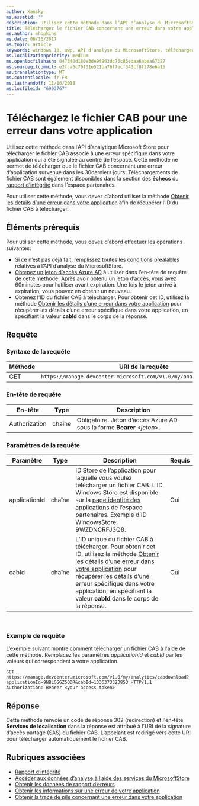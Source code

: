 ```yaml
---
author: Xansky
ms.assetid: ''
description: Utilisez cette méthode dans l’API d’analyse du MicrosoftStore pour télécharger le fichier CAB en cas d'erreur dans votre app.
title: Téléchargez le fichier CAB concernant une erreur dans votre application
ms.author: mhopkins
ms.date: 06/16/2017
ms.topic: article
keywords: windows 10, uwp, API d'analyse du MicrosoftStore, télécharger le fichier CAB
ms.localizationpriority: medium
ms.openlocfilehash: 047340d180e3de9f963dc76c85edaa6abea67327
ms.sourcegitcommit: e2fca6c79f31e521ba76f7ecf343cf8f278e6a15
ms.translationtype: MT
ms.contentlocale: fr-FR
ms.lasthandoff: 11/16/2018
ms.locfileid: "6993767"
---
```

# <a name="download-the-cab-file-for-an-error-in-your-app"></a>Téléchargez le fichier CAB pour une erreur dans votre application

Utilisez cette méthode dans l’API d’analytique Microsoft Store pour télécharger le fichier CAB associé à une erreur spécifique dans votre application qui a été signalée au centre de l’espace. Cette méthode ne permet de télécharger que le fichier CAB concernant une erreur d’application survenue dans les 30derniers jours. Téléchargements de fichier CAB sont également disponibles dans la section des **échecs** du [rapport d’intégrité](../publish/health-report.md) dans l’espace partenaires.

Pour utiliser cette méthode, vous devez d’abord utiliser la méthode [Obtenir les détails d’une erreur dans votre application](get-details-for-an-error-in-your-app.md) afin de récupérer l’ID du fichier CAB à télécharger.

## <a name="prerequisites"></a>Éléments prérequis


Pour utiliser cette méthode, vous devez d’abord effectuer les opérations suivantes:

* Si ce n’est pas déjà fait, remplissez toutes les [conditions préalables](access-analytics-data-using-windows-store-services.md#prerequisites) relatives à l’API d’analyse du MicrosoftStore.
* [Obtenez un jeton d’accès Azure AD](access-analytics-data-using-windows-store-services.md#obtain-an-azure-ad-access-token) à utiliser dans l’en-tête de requête de cette méthode. Après avoir obtenu un jeton d’accès, vous avez 60minutes pour l’utiliser avant expiration. Une fois le jeton arrivé à expiration, vous pouvez en obtenir un nouveau.
* Obtenez l’ID du fichier CAB à télécharger. Pour obtenir cet ID, utilisez la méthode [Obtenir les détails d’une erreur dans votre application](get-details-for-an-error-in-your-app.md) pour récupérer les détails d’une erreur spécifique dans votre application, en spécifiant la valeur **cabId** dans le corps de la réponse.

## <a name="request"></a>Requête


### <a name="request-syntax"></a>Syntaxe de la requête

| Méthode | URI de la requête                                                          |
|--------|----------------------------------------------------------------------|
| GET    | ```https://manage.devcenter.microsoft.com/v1.0/my/analytics/cabdownload``` |


### <a name="request-header"></a>En-tête de requête

| En-tête        | Type   | Description                                                                 |
|---------------|--------|-----------------------------------------------------------------------------|
| Authorization | chaîne | Obligatoire. Jeton d’accès Azure AD sous la forme **Bearer** &lt;*jeton*&gt;. |


### <a name="request-parameters"></a>Paramètres de la requête

| Paramètre        | Type   |  Description      |  Requis  |
|---------------|--------|---------------|------|
| applicationId | chaîne | ID Store de l’application pour laquelle vous voulez télécharger un fichier CAB. L’ID Windows Store est disponible sur la [page identité des applications](../publish/view-app-identity-details.md) de l’espace partenaires. Exemple d’ID WindowsStore: 9WZDNCRFJ3Q8. |  Oui  |
| cabId | chaîne | L’ID unique du fichier CAB à télécharger. Pour obtenir cet ID, utilisez la méthode [Obtenir les détails d’une erreur dans votre application](get-details-for-an-error-in-your-app.md) pour récupérer les détails d’une erreur spécifique dans votre application, en spécifiant la valeur **cabId** dans le corps de la réponse. |  Oui  |

 
### <a name="request-example"></a>Exemple de requête

L’exemple suivant montre comment télécharger un fichier CAB à l'aide de cette méthode. Remplacez les paramètres *applicationId* et *cabId* par les valeurs qui correspondent à votre application.

```syntax
GET https://manage.devcenter.microsoft.com/v1.0/my/analytics/cabdownload?applicationId=9NBLGGGZ5QDR&cabId=1336373323853 HTTP/1.1
Authorization: Bearer <your access token>
```

## <a name="response"></a>Réponse

Cette méthode renvoie un code de réponse 302 (redirection) et l'en-tête **Services de localisation** dans la réponse est attribué à l'URI de la signature d’accès partagé (SAS) du fichier CAB. L’appelant est redirigé vers cette URI pour télécharger automatiquement le fichier CAB.

## <a name="related-topics"></a>Rubriques associées

* [Rapport d’intégrité](../publish/health-report.md)
* [Accéder aux données d’analyse à l’aide des services du MicrosoftStore](access-analytics-data-using-windows-store-services.md)
* [Obtenir les données de rapport d’erreurs](get-error-reporting-data.md)
* [Obtenir les informations sur une erreur de votre application](get-details-for-an-error-in-your-app.md)
* [Obtenir la trace de pile concernant une erreur dans votre application](get-the-stack-trace-for-an-error-in-your-app.md)
